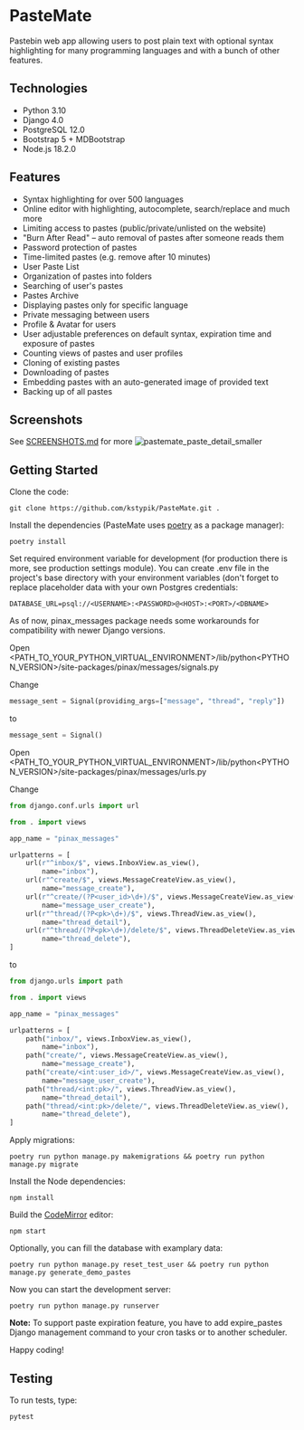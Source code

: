 # PasteMate

Pastebin web app allowing users to post plain text with optional syntax highlighting for many programming languages and with a bunch of other features.

## Technologies

- Python 3.10
- Django 4.0
- PostgreSQL 12.0
- Bootstrap 5 + MDBootstrap
- Node.js 18.2.0

## Features

- Syntax highlighting for over 500 languages
- Online editor with highlighting, autocomplete, search/replace and much more
- Limiting access to pastes (public/private/unlisted on the website)
- "Burn After Read" – auto removal of pastes after someone reads them
- Password protection of pastes
- Time-limited pastes (e.g. remove after 10 minutes)
- User Paste List
- Organization of pastes into folders
- Searching of user's pastes
- Pastes Archive
- Displaying pastes only for specific language
- Private messaging between users
- Profile & Avatar for users
- User adjustable preferences on default syntax, expiration time and exposure of pastes
- Counting views of pastes and user profiles
- Cloning of existing pastes
- Downloading of pastes
- Embedding pastes with an auto-generated image of provided text
- Backing up of all pastes

## Screenshots

See [SCREENSHOTS.md](SCREENSHOTS.md) for more
![pastemate_paste_detail_smaller](https://user-images.githubusercontent.com/53559764/178123659-df31ca8d-db45-42b8-80d8-dff6bcbaac9a.png)

## Getting Started

Clone the code:

```
git clone https://github.com/kstypik/PasteMate.git .
```

Install the dependencies (PasteMate uses [poetry](https://python-poetry.org) as a package manager):

```
poetry install
```

Set required environment variable for development (for production there is more, see production settings module).
You can create .env file in the project's base directory with your environment variables (don't forget to replace placeholder data with your own Postgres credentials:

```
DATABASE_URL=psql://<USERNAME>:<PASSWORD>@<HOST>:<PORT>/<DBNAME>
```

As of now, pinax_messages package needs some workarounds for compatibility with newer Django versions.

Open <PATH_TO_YOUR_PYTHON_VIRTUAL_ENVIRONMENT>/lib/python<PYTHON_VERSION>/site-packages/pinax/messages/signals.py

Change

```python
message_sent = Signal(providing_args=["message", "thread", "reply"])
```

to

```python
message_sent = Signal()
```

Open <PATH_TO_YOUR_PYTHON_VIRTUAL_ENVIRONMENT>/lib/python<PYTHON_VERSION>/site-packages/pinax/messages/urls.py

Change

```python
from django.conf.urls import url

from . import views

app_name = "pinax_messages"

urlpatterns = [
    url(r"^inbox/$", views.InboxView.as_view(),
        name="inbox"),
    url(r"^create/$", views.MessageCreateView.as_view(),
        name="message_create"),
    url(r"^create/(?P<user_id>\d+)/$", views.MessageCreateView.as_view(),
        name="message_user_create"),
    url(r"^thread/(?P<pk>\d+)/$", views.ThreadView.as_view(),
        name="thread_detail"),
    url(r"^thread/(?P<pk>\d+)/delete/$", views.ThreadDeleteView.as_view(),
        name="thread_delete"),
]
```

to

```python
from django.urls import path

from . import views

app_name = "pinax_messages"

urlpatterns = [
    path("inbox/", views.InboxView.as_view(),
        name="inbox"),
    path("create/", views.MessageCreateView.as_view(),
        name="message_create"),
    path("create/<int:user_id>/", views.MessageCreateView.as_view(),
        name="message_user_create"),
    path("thread/<int:pk>/", views.ThreadView.as_view(),
        name="thread_detail"),
    path("thread/<int:pk>/delete/", views.ThreadDeleteView.as_view(),
        name="thread_delete"),
]
```

Apply migrations:

```
poetry run python manage.py makemigrations && poetry run python manage.py migrate
```

Install the Node dependencies:

```
npm install
```

Build the [CodeMirror](codemirror.net/) editor:

```
npm start
```

Optionally, you can fill the database with examplary data:

```
poetry run python manage.py reset_test_user && poetry run python manage.py generate_demo_pastes
```

Now you can start the development server:

```
poetry run python manage.py runserver
```

**Note:** To support paste expiration feature, you have to add expire_pastes Django management command to your cron tasks or to another scheduler.

Happy coding!

## Testing

To run tests, type:

```
pytest
```
